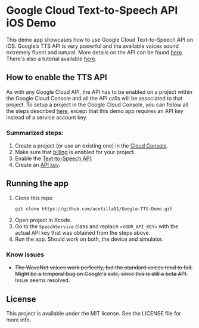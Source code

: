 # Google Cloud Text-to-Speech API iOS Demo

This demo app showcases how to use Google Cloud Text-to-Speech API on iOS. Google’s TTS API is very powerful and the available voices sound extremely fluent and natural. More details on the API can be found [here](https://cloud.google.com/text-to-speech/). There's also a tutorial available [here](https://medium.com/@alejandrocotilla/how-to-integrate-google-cloud-text-to-speech-api-into-your-ios-app-140ab7be42ae).


## How to enable the TTS API
As with any Google Cloud API, the API has to be enabled on a project within the Google Cloud Console and all the API calls will be associated to that project.
To setup a project in the Google Cloud Console, you can follow all the steps described [here](https://cloud.google.com/text-to-speech/docs/quickstart-protocol), except that this demo app requires an API key instead of a service account key.

### Summarized steps:

1.  Create a project (or use an existing one) in the [Cloud Console](https://console.cloud.google.com/).
2.  Make sure that [billing](https://console.cloud.google.com/billing?project=_) is enabled for your project.
3.  Enable the [Text-to-Speech API](https://console.cloud.google.com/flows/enableapi?apiid=texttospeech.googleapis.com).
4.  Create an [API key](https://console.cloud.google.com/apis/credentials?project=_).

## Running the app
1.  Clone this repo 
	```
	git clone https://github.com/acotilla91/Google-TTS-Demo.git
	```
2.  Open project in Xcode.
3.  Go to the `SpeechService` class and replace `<YOUR_API_KEY>` with the actual API key that was obtained from the steps above.
4.  Run the app. Should work on both, the device and simulator.

### Know issues

 - ~~The WaveNet voices work perfectly, but the standard voices tend to fail. Might be a temporal bug on Google's side, since this is still a beta API.~~ Issue seems resolved.

## License

This project is available under the MIT license. See the LICENSE file for more info.
